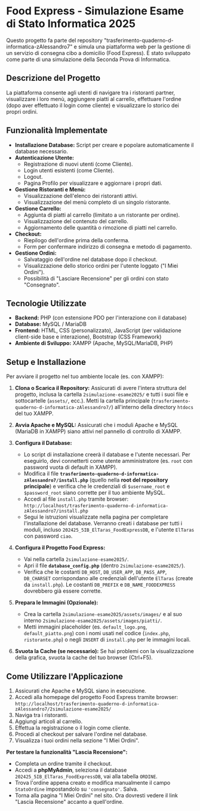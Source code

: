 # Food Express - Simulazione Esame di Stato Informatica 2025

Questo progetto fa parte del repository "trasferimento-quaderno-d-informatica-zAlessandro7" e simula una piattaforma web per la gestione di un servizio di consegna cibo a domicilio (Food Express). È stato sviluppato come parte di una simulazione della Seconda Prova di Informatica.

## Descrizione del Progetto

La piattaforma consente agli utenti di navigare tra i ristoranti partner, visualizzare i loro menù, aggiungere piatti al carrello, effettuare l'ordine (dopo aver effettuato il login come cliente) e visualizzare lo storico dei propri ordini.

## Funzionalità Implementate

*   **Installazione Database:** Script per creare e popolare automaticamente il database necessario.
*   **Autenticazione Utente:**
    *   Registrazione di nuovi utenti (come Cliente).
    *   Login utenti esistenti (come Cliente).
    *   Logout.
    *   Pagina Profilo per visualizzare e aggiornare i propri dati.
*   **Gestione Ristoranti e Menù:**
    *   Visualizzazione dell'elenco dei ristoranti attivi.
    *   Visualizzazione del menù completo di un singolo ristorante.
*   **Gestione Carrello:**
    *   Aggiunta di piatti al carrello (limitato a un ristorante per ordine).
    *   Visualizzazione del contenuto del carrello.
    *   Aggiornamento delle quantità o rimozione di piatti nel carrello.
*   **Checkout:**
    *   Riepilogo dell'ordine prima della conferma.
    *   Form per confermare indirizzo di consegna e metodo di pagamento.
*   **Gestione Ordini:**
    *   Salvataggio dell'ordine nel database dopo il checkout.
    *   Visualizzazione dello storico ordini per l'utente loggato ("I Miei Ordini").
    *   Possibilità di "Lasciare Recensione" per gli ordini con stato "Consegnato".

## Tecnologie Utilizzate

*   **Backend:** PHP (con estensione PDO per l'interazione con il database)
*   **Database:** MySQL / MariaDB
*   **Frontend:** HTML, CSS (personalizzato), JavaScript (per validazione client-side base e interazione), Bootstrap (CSS Framework)
*   **Ambiente di Sviluppo:** XAMPP (Apache, MySQL/MariaDB, PHP)

## Setup e Installazione

Per avviare il progetto nel tuo ambiente locale (es. con XAMPP):

1.  **Clona o Scarica il Repository:** Assicurati di avere l'intera struttura del progetto, inclusa la cartella `2simulazione-esame2025/` e tutti i suoi file e sottocartelle (`assets/`, ecc.). Metti la cartella principale (`trasferimento-quaderno-d-informatica-zAlessandro7/`) all'interno della directory `htdocs` del tuo XAMPP.

2.  **Avvia Apache e MySQL:** Assicurati che i moduli Apache e MySQL (MariaDB in XAMPP) siano attivi nel pannello di controllo di XAMPP.

3.  **Configura il Database:**
    *   Lo script di installazione creerà il database e l'utente necessari. Per eseguirlo, devi connetterti come utente amministratore (es. `root` con password vuota di default in XAMPP).
    *   Modifica il file **`trasferimento-quaderno-d-informatica-zAlessandro7/install.php`** (quello nella **root del repository principale**) e verifica che le credenziali di `$username_root` e `$password_root` siano corrette per il tuo ambiente MySQL.
    *   Accedi al file `install.php` tramite browser:
        `http://localhost/trasferimento-quaderno-d-informatica-zAlessandro7/install.php`
    *   Segui le istruzioni visualizzate nella pagina per completare l'installazione del database. Verranno creati i database per tutti i moduli, incluso `202425_5IB_ElTaras_FoodExpressDB`, e l'utente `ElTaras` con password `ciao`.

4.  **Configura il Progetto Food Express:**
    *   Vai nella cartella `2simulazione-esame2025/`.
    *   Apri il file **`database_config.php`** (dentro `2simulazione-esame2025/`).
    *   Verifica che le costanti `DB_HOST`, `DB_USER_APP`, `DB_PASS_APP`, `DB_CHARSET` corrispondano alle credenziali dell'utente `ElTaras` (create da `install.php`). Le costanti `DB_PREFIX` e `DB_NAME_FOODEXPRESS` dovrebbero già essere corrette.

5.  **Prepara le Immagini (Opzionale):**
    *   Crea la cartella `2simulazione-esame2025/assets/images/` e al suo interno `2simulazione-esame2025/assets/images/piatti/`.
    *   Metti immagini placeholder (es. `default_logo.png`, `default_piatto.png`) con i nomi usati nel codice (`index.php`, `ristorante.php`) o negli `INSERT` di `install.php` per le immagini locali.

6.  **Svuota la Cache (se necessario):** Se hai problemi con la visualizzazione della grafica, svuota la cache del tuo browser (Ctrl+F5).

## Come Utilizzare l'Applicazione

1.  Assicurati che Apache e MySQL siano in esecuzione.
2.  Accedi alla homepage del progetto Food Express tramite browser:
    `http://localhost/trasferimento-quaderno-d-informatica-zAlessandro7/2simulazione-esame2025/`
3.  Naviga tra i ristoranti.
4.  Aggiungi articoli al carrello.
5.  Effettua la registrazione o il login come cliente.
6.  Procedi al checkout per salvare l'ordine nel database.
7.  Visualizza i tuoi ordini nella sezione "I Miei Ordini".

**Per testare la funzionalità "Lascia Recensione":**

*   Completa un ordine tramite il checkout.
*   Accedi a **phpMyAdmin**, seleziona il database `202425_5IB_ElTaras_FoodExpressDB`, vai alla tabella `ORDINE`.
*   Trova l'ordine appena creato e modifica manualmente il campo `StatoOrdine` impostandolo su `'consegnato'`. Salva.
*   Torna alla pagina "I Miei Ordini" nel sito. Ora dovresti vedere il link "Lascia Recensione" accanto a quell'ordine.


